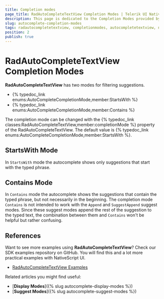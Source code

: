 ```yaml
---
title: Completion modes
page_title: RadAutoCompleteTextView Completion Modes | Telerik UI NativeScript
description: This page is dedicated to the Completion Modes provided by the RadAutoCompleteTextView control.
slug: autocomplete-completion-modes
tags: radautocompletetextview, completionmodes, autocompletetextview, nativescript, professional, ui
position: 2
publish: true
---
```


# RadAutoCompleteTextView Completion Modes

**RadAutoCompleteTextView** has two modes for filtering suggestions. 

- {% typedoc_link enums:AutoCompleteCompletionMode,member:StartsWith %}
- {% typedoc_link enums:AutoCompleteCompletionMode,member:Contains %}

The completion mode can be changed with the {% typedoc_link classes:RadAutoCompleteTextView,member:completionMode %} property of the RadAutoCompleteTextView. The default value is {% typedoc_link enums:AutoCompleteCompletionMode,member:StartsWith %}.

<snippet id='autocomplete-completion-mode'/>

## StartsWith Mode

In `StartsWith` mode the autocomplete shows only suggestions that start with the typed phrase.

## Contains Mode
In `Contains` mode the autocomplete shows the suggestions that contain the typed phrase, but not necessarily in the beginning.
The completion mode `Contains` is not intended to work with the `Append` and  `SuggestAppend`  suggest modes.
 Since these suggest modes append the rest of the suggestion to the typed text, the combination between them and `Contains` won't be helpful but rather confusing. 

## References
Want to see more examples using **RadAutoCompleteTextView**?
Check our SDK examples repository on GitHub. You will find this and a lot more practical examples with NativeScript UI.

* [RadAutoCompleteTextView Examples](https://github.com/telerik/nativescript-ui-samples/tree/master/autocomplete/app/examples/)

Related articles you might find useful:

* [**Display Modes**]({% slug autocomplete-display-modes %})
* [**Suggest Modes**]({% slug autocomplete-suggest-modes %})
